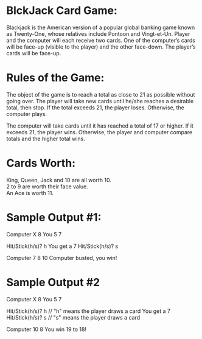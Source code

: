 # BlckJack Card Game:

Blackjack is the American version of a popular global banking game known as Twenty-One, whose relatives include Pontoon and Vingt-et-Un.
Player and the computer will each receive two cards.  One of the computer’s cards will be face-up (visible to the player) and the other face-down.  The player’s cards will be face-up.

  # Rules of the Game:

The object of the game is to reach a total as close to 21 as possible without going over.  The player will take new cards until he/she reaches a desirable total, then stop.  If the total exceeds 21, the player loses.  Otherwise, the computer plays.

The computer will take cards until it has reached a total of 17 or higher.  If it exceeds 21, the player wins.  Otherwise, the player and computer compare totals and the higher total wins.

  # Cards Worth:

King, Queen, Jack and 10 are all worth 10.  
2 to 9 are worth their face value.  
An Ace is worth  11.  


  # Sample Output #1:

Computer X 8
You 5 7

Hit/Stick(h/s)? h
You get a 7
Hit/Stick(h/s)? s

Computer 7 8 10
Computer busted, you win!

  # Sample Output #2

Computer X 8
You 5 7

Hit/Stick(h/s)? h  // "h" means the player draws a card 
You get a 7
Hit/Stick(h/s)? s  // "s" means the player draws a card

Computer 10 8
You win 19 to 18!
